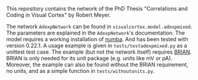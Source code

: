 This repository contains the network of the PhD Thesis 
"Correlations and Coding in Visual Cortex" by Robert Meyer.


The network ``AdexpNetwork`` can be found in ``visualcortex.model.adexpmixed``.
The parameters are explained in the ``AdexpNetwork``'s documentation.
The model requires a working installation of [numba](http://numba.pydata.org/).
And has been tested with version 0.22.1.
A usage example is given in ``tests/testadexpmixed.py`` as a 
unittest test case.
The example (but not the network itself) requires [BRIAN](http://briansimulator.org/).
BRIAN is only needed for its unit package (e.g. units like mV or pA).
Moreover, the example can also be found without the BRIAN requirement, no units, and as 
a simple function in ``tests/withoutunits.py``.

